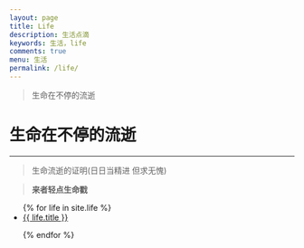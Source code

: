 ```yaml
---
layout: page
title: Life
description: 生活点滴
keywords: 生活，life
comments: true
menu: 生活
permalink: /life/
---
```


> 生命在不停的流逝

# 生命在不停的流逝

******
> 生命流逝的证明(日日当精进 但求无愧)

> **来者轻点生命戳**

<ul class="listing">
{% for life in site.life %}

<li class="listing-item"><a href="{{ life.url }}">{{ life.title }}</a>
</li>

{% endfor %}

</ul>
